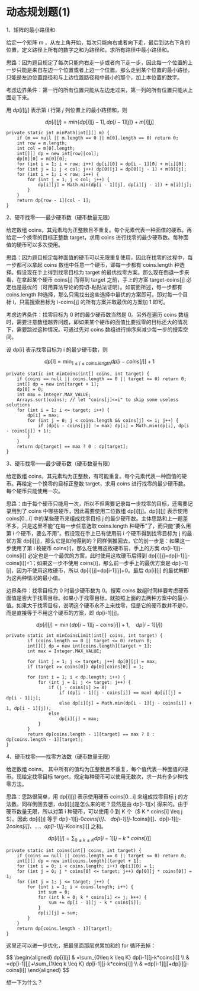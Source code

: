 # 动态规划题(1)


1、矩阵的最小路径和

给定一个矩阵 m ，从左上角开始，每次只能向右或者向下走，最后到达右下角的位置，定义路径上所有的数字之和为路径和。求所有路径中最小路径和。

思路：因为题目规定了每次只能向右走一步或者向下走一步，因此每一个位置的上一步只能是来自左边一个位置或者上边一个位置。那么走到某个位置的最小路径，只能是左边位置路径和与上边位置路径和中最小的那个，加上本位置的数字。

考虑边界条件：第一行的所有位置只能从左边走过来，第一列的所有位置只能从上面走下来。

用 $dp[i][j]$ 表示第 $i$ 行第 $j$ 列位置上的最小路径和，则

$$
dp[i][j]=min\{dp[i][j-1], dp[i-1][j]\}+m[i][j]
$$

```
private static int minPath(int[][] m) {
    if (m == null || m.length == 0 || m[0].length == 0) return 0;
    int row = m.length;
    int col = m[0].length;
    int[][] dp = new int[row][col];
    dp[0][0] = m[0][0];
    for (int i = 1; i < row; i++) dp[i][0] = dp[i - 1][0] + m[i][0];
    for (int j = 1; j < col; j++) dp[0][j] = dp[0][j - 1] + m[0][j];
    for (int i = 1; i < row; i++) {
        for (int j = 1; j < col; j++) {
            dp[i][j] = Math.min(dp[i - 1][j], dp[i][j - 1]) + m[i][j];
        }
    }
    return dp[row - 1][col - 1];
}
```

2、硬币找零——最少硬币数（硬币数量无限）

给定数组 coins，其元素均为正整数且不重复。每个元素代表一种面值的硬币。再给定一个换零的目标正整数 target，求用 coins 进行找零的最少硬币数。每种面值的硬币可以多次使用。

思路：因为题目规定每种面值的硬币可以无限重复使用，因此在找零的过程中，每一步都可以拿起 coins 数组中任意一个硬币，即每一步都有 coins.length 种选择。假设现在手上得到找零目标为 target 的最优找零方案。那么现在倒退一步来看，在拿起某个硬币 coins[j] 而得到 target 之前，手上的方案 target-coins[j] 必定也是最优的（可用算法导论的剪切-粘贴法证明）。如前面所述，每一步都有 coins.length 种选择，那么只需找出这些选择中最优的方案即可。即对每一个目标 i，只需搜索目标为 i-coins[j] 的所有方案并取最优的方案加 1 即可。

考虑边界条件：找零目标为 0 时的最少硬币数当然是 0。另外在遍历 coins 数组时，需要注意数组越界问题，即如果某个硬币的面值比要找零的目标还大的情况下，需要跳过这种情况。可通过先对 coins 数组进行排序来减少每一步的搜索空间。

设 dp[i] 表示找零目标为 i 的最少硬币数，则

$$
dp[i]=\min_{1 \leq j \leq coins.length} dp[i-coins[j]]+1 
$$

```
private static int minCoins(int[] coins, int target) {
    if (coins == null || coins.length == 0 || target <= 0) return 0;
    int[] dp = new int[target + 1];
    dp[0] = 0;
    int max = Integer.MAX_VALUE; 
    Arrays.sort(coins); // let "coins[j]<=i" to skip some useless solutions
    for (int i = 1; i <= target; i++) {
        dp[i] = max; 
        for (int j = 0; j < coins.length && coins[j] <= i; j++) {
            if (dp[i - coins[j]] != max) dp[i] = Math.min(dp[i], dp[i - coins[j]] + 1);
        }
    }
    return dp[target] == max ? 0 : dp[target];
}
```

3、硬币找零——最少硬币数（硬币数量有限）

给定数组 coins，其元素均为正整数，有可能重复。每个元素代表一种面值的硬币。再给定一个换零的目标正整数 target，求用 coins 进行找零的最少硬币数。每个硬币只能使用一次。

思路：由于每个硬币只能用一次，所以不但需要记录每一步找零的目标，还需要记录用到了 coins 中哪些硬币，因此需要使用二位数组 dp[i][j]。dp[i][j] 表示使用 coins[0...i] 中的某些硬币来组成找零目标 j 的最少硬币数。主体思路和上一题差不多，只是这里不能“在每一步任意选取 coins.length 种硬币”了，而只能“要么用第 i 个硬币，要么不用”。假设现在手上已有使用前 i 个硬币得到找零目标为 j 的最优方案 dp[i][j]，那么它是如何得到的？同样倒推回去，它的前一步是：如果这一步使用了第 i 枚硬币 coins[i]，那么在使用这枚硬币前，手上的方案 dp[i-1][j-coins[i]] 必定也是一个最优的方案，此时使用这枚硬币后得到 dp[i][j]=dp[i-1][j-coins[i]]+1；如果这一步不使用 coins[i]，那么前一步手上的最优方案是 dp[i-1][j]，因为不使用这枚硬币，所以 dp[i][j]=dp[i-1][j]+0。最后 dp[i][j] 的最优解即为这两种情况的最小值。

边界条件：找零目标为 0 时最少硬币数为 0。搜索 coins 数组时同样要考虑硬币面值是否大于找零目标。如果小于找零目标，就按照上面的去两种方案中的最小值。如果大于找零目标，说明这个硬币永不上来找零，但是它的硬币数并不是0，而是直接等于不用这个硬币的方案，即 dp[i-1][j]。

$$
dp[i][j]=\min\{dp[i-1][j-coins[i]]+1, \quad dp[i-1][j]\}
$$

```
private static int minCoinsLimit(int[] coins, int target) {
        if (coins.length == 0 || target <= 0) return 0;
        int[][] dp = new int[coins.length][target + 1];
        int max = Integer.MAX_VALUE;

        for (int j = 1; j <= target; j++) dp[0][j] = max;
        if (target >= coins[0]) dp[0][coins[0]] = 1;

        for (int i = 1; i < dp.length; i++) {
            for (int j = 1; j <= target; j++) {
                if (j - coins[i] >= 0)
                    if (dp[i - 1][j - coins[i]] == max) dp[i][j] = dp[i - 1][j];
                    else dp[i][j] = Math.min(dp[i - 1][j - coins[i]] + 1, dp[i - 1][j]);
                else
                    dp[i][j] = max;
            }
        }
        return dp[coins.length - 1][target] == max ? 0 : dp[coins.length - 1][target];
}
```

4、硬币找零——找零方法数（硬币数量无限）

给定数组 coins， 其中所有的值均为正整数且不重复，每个值代表一种面值的硬币。现给定找零目标 target，规定每种硬币可以使用无数次，求一共有多少种找零方法。

思路：思路很简单，用 dp[i][j] 表示使用硬币 coins[0...i] 来组成找零目标 j 的方法数。同样倒回去想，dp[i][j]是怎么来的呢？显然是由 dp[i-1][x] 得来的。由于硬币数量无限，所以对第 i 种硬币，可以使用 0 到 K 个（$ K * coins[i] \leq j $）。因此 dp[i][j] 等于 dp[i-1][j-0*coins[i]]、 dp[i-1][j-1*coins[i]]、dp[i-1][j-2*coins[i]]、...、dp[i-1][j-K*coins[i]] 之和。

$$
dp[i][j]=\sum_{0\leq k \leq K} dp[i-1][j-k*coins[i]]
$$

```
private static int coins(int[] coins, int target) {
    if (coins == null || coins.length == 0 || target <= 0) return 0;
    int[][] dp = new int[coins.length][target + 1];
    for (int i = 0; i < coins.length; i++) dp[i][0] = 1;
    for (int j = 0; j * coins[0] <= target; j++) dp[0][j * coins[0]] = 1;
    for (int j = 1; j <= target; j++) {
        for (int i = 1; i < coins.length; i++) {
            int sum = 0;
            for (int k = 0; k * coins[i] <= j; k++) {
                sum += dp[i - 1][j - k * coins[i]];
            }
            dp[i][j] = sum;
        }
    }
    return dp[coins.length - 1][target];
}
```

这里还可以进一步优化，把最里面那层求累加和的 for 循环去掉：

<div>
$$
\begin{aligned}
dp[i][j]
& =\sum_{0\leq k \leq K} dp[i-1][j-k*coins[i]] \\
& =dp[i-1][j]+\sum_{1\leq k \leq K} dp[i-1][j-k*coins[i]] \\
& =dp[i-1][j]+dp[i][j-coins[i]]
\end{aligned}
$$
</div>

想一下为什么？

